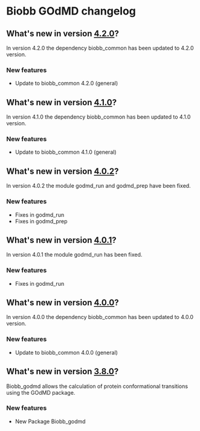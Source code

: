 # Biobb GOdMD changelog

## What's new in version [4.2.0](https://github.com/bioexcel/biobb_godmd/releases/tag/v4.2.0)?
In version 4.2.0 the dependency biobb_common has been updated to 4.2.0 version.

### New features

* Update to biobb_common 4.2.0 (general)

## What's new in version [4.1.0](https://github.com/bioexcel/biobb_godmd/releases/tag/v4.1.0)?
In version 4.1.0 the dependency biobb_common has been updated to 4.1.0 version.

### New features

* Update to biobb_common 4.1.0 (general)

## What's new in version [4.0.2](https://github.com/bioexcel/biobb_godmd/releases/tag/v4.0.2)?
In version 4.0.2 the module godmd_run and godmd_prep have been fixed.

### New features

* Fixes in godmd_run
* Fixes in godmd_prep

## What's new in version [4.0.1](https://github.com/bioexcel/biobb_godmd/releases/tag/v4.0.1)?
In version 4.0.1 the module godmd_run has been fixed.

### New features

* Fixes in godmd_run

## What's new in version [4.0.0](https://github.com/bioexcel/biobb_godmd/releases/tag/v4.0.0)?
In version 4.0.0 the dependency biobb_common has been updated to 4.0.0 version.

### New features

* Update to biobb_common 4.0.0 (general)

## What's new in version [3.8.0](https://github.com/bioexcel/biobb_godmd/releases/tag/v3.8.0)?
Biobb_godmd allows the calculation of protein conformational transitions using the GOdMD package.

### New features

* New Package Biobb_godmd

